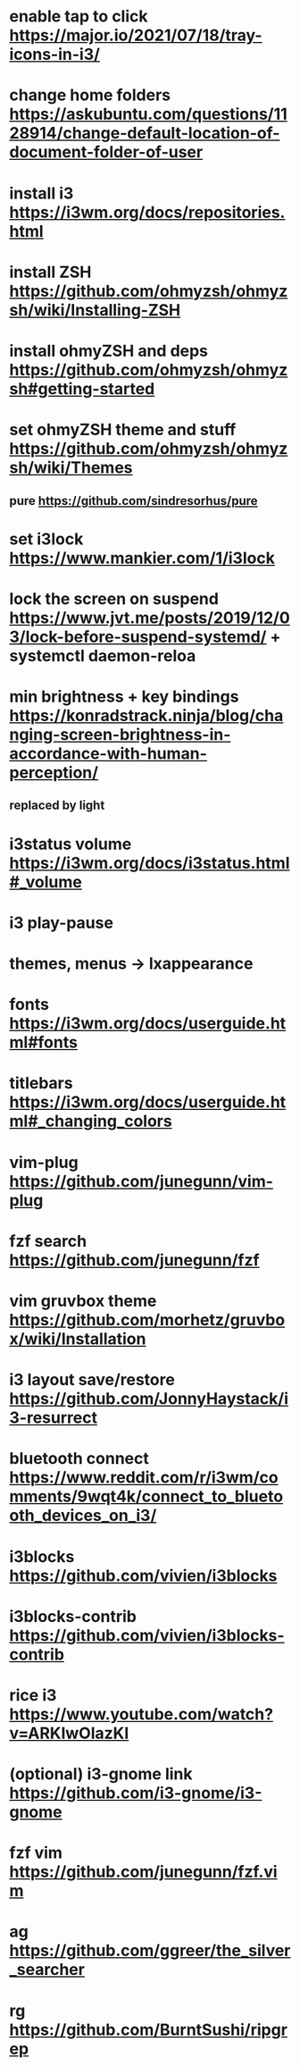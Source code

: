 # enable tap to click https://major.io/2021/07/18/tray-icons-in-i3/
# change home folders https://askubuntu.com/questions/1128914/change-default-location-of-document-folder-of-user
# install i3 https://i3wm.org/docs/repositories.html
# install ZSH https://github.com/ohmyzsh/ohmyzsh/wiki/Installing-ZSH
# install ohmyZSH and deps https://github.com/ohmyzsh/ohmyzsh#getting-started
# set ohmyZSH theme and stuff https://github.com/ohmyzsh/ohmyzsh/wiki/Themes
## pure https://github.com/sindresorhus/pure
# set i3lock https://www.mankier.com/1/i3lock
# lock the screen on suspend https://www.jvt.me/posts/2019/12/03/lock-before-suspend-systemd/ + systemctl daemon-reloa
# min brightness + key bindings https://konradstrack.ninja/blog/changing-screen-brightness-in-accordance-with-human-perception/
## replaced by light
# i3status volume https://i3wm.org/docs/i3status.html#_volume
# i3 play-pause
# themes, menus -> lxappearance 
# fonts https://i3wm.org/docs/userguide.html#fonts
# titlebars https://i3wm.org/docs/userguide.html#_changing_colors
# vim-plug https://github.com/junegunn/vim-plug
# fzf search https://github.com/junegunn/fzf
# vim gruvbox theme https://github.com/morhetz/gruvbox/wiki/Installation
# i3 layout save/restore https://github.com/JonnyHaystack/i3-resurrect
# bluetooth connect https://www.reddit.com/r/i3wm/comments/9wqt4k/connect_to_bluetooth_devices_on_i3/
# i3blocks https://github.com/vivien/i3blocks
# i3blocks-contrib https://github.com/vivien/i3blocks-contrib
# rice i3 https://www.youtube.com/watch?v=ARKIwOlazKI
# (optional)  i3-gnome link https://github.com/i3-gnome/i3-gnome
# fzf vim https://github.com/junegunn/fzf.vim
# ag https://github.com/ggreer/the_silver_searcher
# rg https://github.com/BurntSushi/ripgrep
# 
